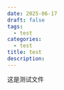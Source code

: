 ```yaml
---
date: 2025-06-17
draft: false
tags:
  - test
categories:
  - test
title: test
description:
---
```

这是测试文件